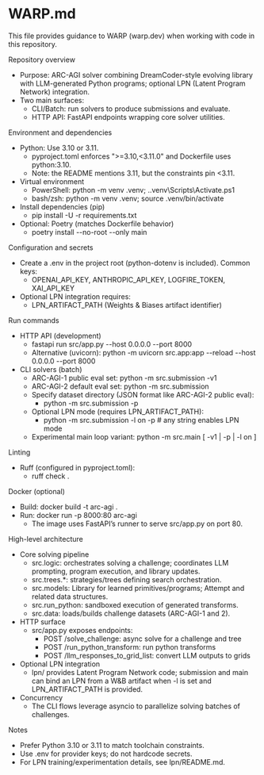 # WARP.md

This file provides guidance to WARP (warp.dev) when working with code in this repository.

Repository overview
- Purpose: ARC-AGI solver combining DreamCoder-style evolving library with LLM-generated Python programs; optional LPN (Latent Program Network) integration.
- Two main surfaces:
  - CLI/Batch: run solvers to produce submissions and evaluate.
  - HTTP API: FastAPI endpoints wrapping core solver utilities.

Environment and dependencies
- Python: Use 3.10 or 3.11.
  - pyproject.toml enforces ">=3.10,<3.11.0" and Dockerfile uses python:3.10.
  - Note: the README mentions 3.11, but the constraints pin <3.11.
- Virtual environment
  - PowerShell: python -m venv .venv; .\.venv\Scripts\Activate.ps1
  - bash/zsh: python -m venv .venv; source .venv/bin/activate
- Install dependencies (pip)
  - pip install -U -r requirements.txt
- Optional: Poetry (matches Dockerfile behavior)
  - poetry install --no-root --only main

Configuration and secrets
- Create a .env in the project root (python-dotenv is included). Common keys:
  - OPENAI_API_KEY, ANTHROPIC_API_KEY, LOGFIRE_TOKEN, XAI_API_KEY
- Optional LPN integration requires:
  - LPN_ARTIFACT_PATH (Weights & Biases artifact identifier)

Run commands
- HTTP API (development)
  - fastapi run src/app.py --host 0.0.0.0 --port 8000
  - Alternative (uvicorn): python -m uvicorn src.app:app --reload --host 0.0.0.0 --port 8000
- CLI solvers (batch)
  - ARC-AGI-1 public eval set: python -m src.submission -v1
  - ARC-AGI-2 default eval set: python -m src.submission
  - Specify dataset directory (JSON format like ARC-AGI-2 public eval):
    - python -m src.submission -p <path-to-dataset-dir>
  - Optional LPN mode (requires LPN_ARTIFACT_PATH):
    - python -m src.submission -l on -p <path>  # any string enables LPN mode
  - Experimental main loop variant: python -m src.main [ -v1 | -p <path> | -l on ]

Linting
- Ruff (configured in pyproject.toml):
  - ruff check .

Docker (optional)
- Build: docker build -t arc-agi .
- Run: docker run -p 8000:80 arc-agi
  - The image uses FastAPI’s runner to serve src/app.py on port 80.

High-level architecture
- Core solving pipeline
  - src.logic: orchestrates solving a challenge; coordinates LLM prompting, program execution, and library updates.
  - src.trees.*: strategies/trees defining search orchestration.
  - src.models: Library for learned primitives/programs; Attempt and related data structures.
  - src.run_python: sandboxed execution of generated transforms.
  - src.data: loads/builds challenge datasets (ARC-AGI-1 and 2). 
- HTTP surface
  - src/app.py exposes endpoints:
    - POST /solve_challenge: async solve for a challenge and tree
    - POST /run_python_transform: run python transforms
    - POST /llm_responses_to_grid_list: convert LLM outputs to grids
- Optional LPN integration
  - lpn/ provides Latent Program Network code; submission and main can bind an LPN from a W&B artifact when -l is set and LPN_ARTIFACT_PATH is provided.
- Concurrency
  - The CLI flows leverage asyncio to parallelize solving batches of challenges.

Notes
- Prefer Python 3.10 or 3.11 to match toolchain constraints.
- Use .env for provider keys; do not hardcode secrets.
- For LPN training/experimentation details, see lpn/README.md.
